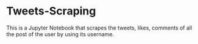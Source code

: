 # Tweets-Scraping

This is a Jupyter Notebook that scrapes the tweets, likes, comments of all the post of the user by using its username.
